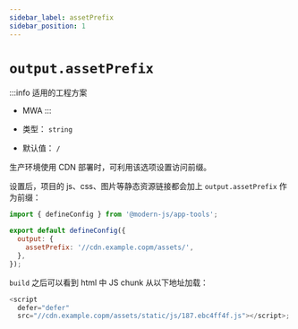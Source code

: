 ```yaml
---
sidebar_label: assetPrefix
sidebar_position: 1
---
```


# `output.assetPrefix`

:::info 适用的工程方案
* MWA
:::

* 类型： `string`
* 默认值： `/`


生产环境使用 CDN 部署时，可利用该选项设置访问前缀。

设置后，项目的 js、css、图片等静态资源链接都会加上 `output.assetPrefix` 作为前缀：

```javascript title="modern.config.js"
import { defineConfig } from '@modern-js/app-tools';

export default defineConfig({
  output: {
    assetPrefix: '//cdn.example.copm/assets/',
  },
});
```

`build` 之后可以看到 html 中 JS chunk 从以下地址加载：

```javascript
<script
  defer="defer"
  src="//cdn.example.copm/assets/static/js/187.ebc4ff4f.js"></script>;
```


